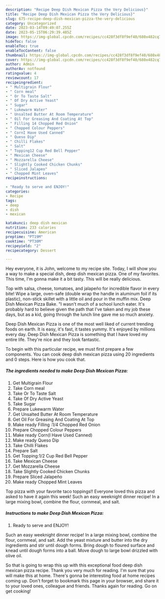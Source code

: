 ```yaml
---
description: "Recipe Deep Dish Mexican Pizza the Very Delicious}"
title: "Recipe Deep Dish Mexican Pizza the Very Delicious}"
slug: 675-recipe-deep-dish-mexican-pizza-the-very-delicious
category: Uncategorized
date: 2023-03-14T09:49:07.255Z
date: 2023-05-15T06:29:39.485Z
image: https://img-global.cpcdn.com/recipes/cc428f3df8f9ef40/680x482cq70/deep-dish-mexican-pizza-recipe-main-photo.jpg
hideToc: false
enableToc: true
enableTocContent: false
thumbnail: https://img-global.cpcdn.com/recipes/cc428f3df8f9ef40/680x482cq70/deep-dish-mexican-pizza-recipe-main-photo.jpg
cover: https://img-global.cpcdn.com/recipes/cc428f3df8f9ef40/680x482cq70/deep-dish-mexican-pizza-recipe-main-photo.jpg
author: Admin
authorAv: notfound
ratingvalue: 4
reviewcount: 17
recipeingredient:
- " Multigrain Flour"
- " Corn meal"
- " Or To Taste Salt"
- " Of Dry Active Yeast"
- " Sugar"
- " Lukewarm Water"
- " Unsalted Butter At Room Temperature"
- " Oil For Greasing And Coating At Top"
- " Filling 14 Chopped Red Onion"
- " Chopped Colour Peppers"
- " CornI Have Used Canned"
- " Queso Dip"
- " Chilli Flakes"
- " Salt"
- " Topping12 Cup Red Bell Pepper"
- " Mexican Cheese"
- " Mozzarella Cheese"
- " Slightly Cooked Chicken Chunks"
- " Sliced Jalapeo"
- " Chopped Mint Leaves"
recipeinstructions:

- "Ready to serve and ENJOY!"
categories:
- Recipe
tags:
- deep
- dish
- mexican

katakunci: deep dish mexican 
nutrition: 233 calories
recipecuisine: American
preptime: "PT19M"
cooktime: "PT30M"
recipeyield: "2"
recipecategory: Dessert

---
```



Hey everyone, it is John, welcome to my recipe site. Today, I will show you a way to make a special dish, deep dish mexican pizza. One of my favorites. This time, I'm gonna make it a bit tasty. This will be really delicious.

Top with salsa, cheese, tomatoes, and jalapeño for incredible flavor in every bite! Wipe a large, oven-safe (double wrap the handle in aluminum foil if its plastic), non-stick skillet with a little oil and pour in the muffin mix. Deep Dish Mexican Pizza Bake. &#34;I wasn&#39;t much of a school lunch eater. It&#39;s probably hard to believe given the path that I&#39;ve taken and my job these days, but as a kid, going through the lunch line gave me so much anxiety.

Deep Dish Mexican Pizza is one of the most well liked of current trending foods on earth. It is easy, it's fast, it tastes yummy. It's enjoyed by millions every day. Deep Dish Mexican Pizza is something that I have loved my entire life. They're nice and they look fantastic.


To begin with this particular recipe, we must first prepare a few components. You can cook deep dish mexican pizza using 20 ingredients and 0 steps. Here is how you cook that.

<!--inarticleads1-->

##### The ingredients needed to make Deep Dish Mexican Pizza:

1. Get  Multigrain Flour
1. Take  Corn meal
1. Take  Or To Taste Salt
1. Take  Of Dry Active Yeast
1. Take  Sugar
1. Prepare  Lukewarm Water
1. Get  Unsalted Butter At Room Temperature
1. Get  Oil For Greasing And Coating At Top
1. Make ready  Filling :1/4 Chopped Red Onion
1. Prepare  Chopped Colour Peppers
1. Make ready  Corn(I Have Used Canned)
1. Make ready  Queso Dip
1. Take  Chilli Flakes
1. Prepare  Salt
1. Get  Topping:1/2 Cup Red Bell Pepper
1. Take  Mexican Cheese
1. Get  Mozzarella Cheese
1. Take  Slightly Cooked Chicken Chunks
1. Prepare  Sliced Jalapeño
1. Make ready  Chopped Mint Leaves


Top pizza with your favorite taco toppings!! Everyone loved this pizza and asked to have it again this week! Such an easy weeknight dinner recipe! In a large mixing bowl, combine the flour, cornmeal, and salt. 

<!--inarticleads2-->

##### Instructions to make Deep Dish Mexican Pizza:


1. Ready to serve and ENJOY!

Such an easy weeknight dinner recipe! In a large mixing bowl, combine the flour, cornmeal, and salt. Add the yeast mixture and butter into the dry ingredients and stir until dough forms. Bring dough to floured surface and knead until dough forms into a ball. Move dough to large bowl drizzled with olive oil. 

So that is going to wrap this up with this exceptional food deep dish mexican pizza recipe. Thank you very much for reading. I'm sure that you will make this at home. There's gonna be interesting food at home recipes coming up. Don't forget to bookmark this page in your browser, and share it to your loved ones, colleague and friends. Thanks again for reading. Go on get cooking!
